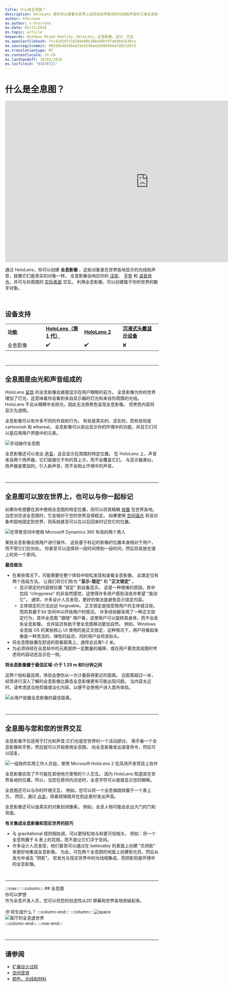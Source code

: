 ```yaml
---
title: 什么是全息图？
description: HoloLens 使你可以查看与世界上出现在世界各地的光线和声音的三维全息影像，并与之交互。
author: hferrone
ms.author: v-hferrone
ms.date: 03/21/2018
ms.topic: article
keywords: Windows Mixed Reality，HoloLens，全息影像，设计，交互
ms.openlocfilehash: f5c42d197316169a99e388e40bf97a03682630ce
ms.sourcegitcommit: 09599b4034be825e4536eeb9566968afd021d5f3
ms.translationtype: MT
ms.contentlocale: zh-CN
ms.lasthandoff: 10/03/2020
ms.locfileid: "91678721"
---
```

# <a name="what-is-a-hologram"></a>什么是全息图？

<iframe width="940" height="530" src="https://www.youtube.com/embed/MVXH5V8MVQo" frameborder="0" allow="accelerometer; autoplay; encrypted-media; gyroscope; picture-in-picture" allowfullscreen></iframe>


通过 HoloLens，你可以创建 **全息影像** ，这些对象是在世界各地显示的光线和声音，就像它们是真实的对象一样。 全息影像会响应你的 [注视](../design/gaze-and-commit.md)、 [手势](../design/gaze-and-commit.md#composite-gestures) 和 [语音命令](../design/voice-input.md)，并可与你周围的 [实际表面](../design/spatial-mapping.md) 交互。 利用全息影像，可以创建属于你的世界的数字对象。

<br>


## <a name="device-support"></a>设备支持

<table>
    <colgroup>
    <col width="25%" />
    <col width="25%" />
    <col width="25%" />
    <col width="25%" />
    </colgroup>
    <tr>
        <td><strong>功能</strong></td>
        <td><a href="../hololens-hardware-details.md"><strong>HoloLens（第 1 代）</strong></a></td>
        <td><a href="https://docs.microsoft.com/hololens/hololens2-hardware"><strong>HoloLens 2</strong></td>
        <td><a href="../discover/immersive-headset-hardware-details.md"><strong>沉浸式头戴显示设备</strong></a></td>
    </tr>
     <tr>
        <td>全息影像</td>
        <td>✔️</td>
        <td>✔️</td>
        <td>❌</td>
    </tr>
</table>

<br>

---

## <a name="a-hologram-is-made-of-light-and-sound"></a>全息图是由光和声音组成的

HoloLens [呈现](../develop/platform-capabilities-and-apis/rendering.md) 的全息影像会直接显示在用户眼睛的前方。 全息影像为你的世界增加了灯光，这意味着你会看到来自显示器的灯光和来自你周围的光线。 HoloLens 不会从眼睛中去除光，因此无法用黑色呈现全息影像。 但黑色内容将显示为透明。

全息影像可以有许多不同的外观和行为。 有些是真实的、坚实的，而有些则是 cartoonish 和 ethereal。 全息影像可以突出显示你的环境中的功能，并且它们可以是应用用户界面中的元素。

![手动操作全息图](images/hologram-hands-940px.jpg)

全息影像还可以发出 [声音](../design/spatial-sound.md)，这会显示在周围的特定位置。 在 HoloLens 上，声音来自两个扬声器，它们直接位于你的耳上方，而不会覆盖它们。 与显示器类似，扬声器是累加的，引入新声音，而不会阻止环境中的声音。

<br>

---

## <a name="a-hologram-can-be-placed-in-the-world-or-tag-along-with-you"></a>全息图可以放在世界上，也可以与你一起标记

如果你有想要在其中使用全息图的特定位置，则可以将其精确 [放置](../design/coordinate-systems.md) 在世界各地。 当您浏览该全息图时，它会相对于您的世界显得稳定。 如果使用 [空间锚点](../design/coordinate-systems.md#spatial-anchors) 将该对象牢固地固定到世界，则系统甚至可以在以后回来时记住它的位置。

![在零售空间中使用 Microsoft Dynamics 365 布局的两个男人](images/HLS19_retailLayoutHologram_001-940px.jpg)

某些全息影像会按用户进行操作。 这些基于标记的影像的位置本身相对于用户，而不管它们在何处。 你甚至可以选择将一段时间带到一段时间，然后将其放在墙上的另一个房间。

**最佳做法**
* 在某些情况下，可能需要在整个体验中轻松发现和查看全息影像。 此类定位有两个高级方法。 让我们将它们称为 **"显示-锁定"** 和 **"正文锁定"** 。
   * 显示锁定的内容按位置 "锁定" 到设备显示。 这是一种很难的原因，其中包括 "clingyness" 的非自然感觉，这使得许多用户感到沮丧并希望 "晃动它"。 通常，许多设计人员发现，更好的做法是避免显示锁定内容。
   * 主体锁定的方法远远 forgivable。 正文锁定是指受限用户的主体或注视，而将其置于3d 空间中以环绕用户的情况。 许多经验都采用了一种正文锁定行为，其中全息图 "跟随" 用户看，这使用户可以旋转其身体，而不会丢失全息影像。 合并延迟有助于使全息图移动更加自然。 例如，Windows 全息版 OS 的某些核心 UI 使用的是正文锁定，这种情况下，用户将看起来像是一种灵活的、弹性的延迟，同时用户会将其标头。
* 将全息图放置在舒适的观看距离上，通常会远离1-2 米。
* 为必须持续在全息帧中的元素提供一定数量的偏移，或在用户更改其视图时考虑将内容动态显示在一侧。

**将全息影像置于最佳区域-介于 1.25 m 和5分钟之间**

这两个指标最适用，体验会使你从一次计量获得更近的距离。 远距离超过一米，经常进行深入了解的全息影像比静态全息影像更有可能出现问题。 当内容太近时，请考虑适当地剪辑或淡化内容，以便不会使用户进入意外体验。

![从用户放置全息影像的最佳距离。](images/distanceguiderendering-950px.png)

<br>

---


## <a name="a-hologram-interacts-with-you-and-your-world"></a>全息图与您和您的世界交互

全息影像不仅适用于灯光和声音;它们也是您世界的一个活动部分。 用手看一个全息影像和手势，然后就可以开始使用全息图。 向全息影像发出语音命令，然后可以回复。

![一组政府实用工作人员组，使用 Microsoft HoloLens 2 在风场开发项目上协作](images/HLS19_governmentUtilitiesHologram_001-940px.jpg)

全息影像实现了不可能在其他地方使用的个人交互。 因为 HoloLens 知道其在世界各地的位置，所以，当您在房间内浏览时，全息字符可以直接显示您的眼睛。

全息图还可以与你的环境交互。 例如，您可以将一个全息弹跳球置于一个表上方。 然后，通过 [点击](../design/gaze-and-commit.md#composite-gestures)，观看球弹跳并在到达表时发出声音。

全息影像还可以由真实的对象封闭像素。 例如，全息人物可能会走出大门的门和背面。

**有关集成全息影像和现实世界的技巧**
* 与 gravitational 规则相协调，可以更轻松地与和更可信相关。 例如：将一个全息狗置于 & 表上的花瓶，而不是让它们浮于空间。
* 许多设计人员发现，他们甚至可以通过在 believably 的表面上创建 "负阴影" 来更好地集成全息影像。 为此，可在两个全息图的地面上创建软光亮，然后从发光中减去 "阴影"。 软发光与现实世界中的光线相集成，而阴影则是环境中的全息影像。

<br>

---

:::row:::
    :::column:::
        ## <a name="a-hologram-is-whatever-bryou-can-dream-upbr"></a>全息图 <br>你可以梦想<br>
        作为全息开发人员，您可以将您的创造性从2D 屏幕和世界各地突破起来。<br><br>
        *你* 将生成什么？
    :::column-end:::
        :::column:::
        ![space](images/spacer-20x582.png)<br>
       ![客厅的全息虚世界](images/designoverview.jpg)<br>
    :::column-end:::
:::row-end:::

<br>

---


## <a name="see-also"></a>请参阅
* [扩展设计过程](case-study-expanding-the-design-process-for-mixed-reality.md)
* [空间音效](../design/spatial-sound.md)
* [颜色、光线和材料](../color,-light-and-materials.md)
